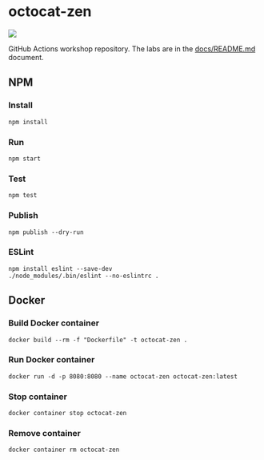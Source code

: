 # octocat-zen

![](https://github.com/<owner>/<repository>/workflows/Node%20CI/badge.svg)

GitHub Actions workshop repository. The labs are in the [docs/README.md](https://github.com/octodemo/octocat-zen/tree/master/docs) document.

## NPM

### Install

```
npm install
```

### Run 

```
npm start
```

### Test

```
npm test
```

### Publish

```
npm publish --dry-run
```

### ESLint 

```
npm install eslint --save-dev
./node_modules/.bin/eslint --no-eslintrc .
```

## Docker

### Build Docker container 

```
docker build --rm -f "Dockerfile" -t octocat-zen .
```

### Run Docker container

```
docker run -d -p 8080:8080 --name octocat-zen octocat-zen:latest
```

### Stop container

```
docker container stop octocat-zen
```

### Remove container

```
docker container rm octocat-zen
```
